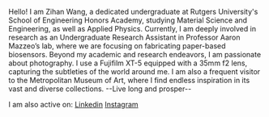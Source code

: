 Hello! I am Zihan Wang, a dedicated undergraduate at Rutgers University's School of Engineering Honors Academy, studying Material Science and Engineering, as well as Applied Physics. Currently, I am deeply involved in research as an Undergraduate Research Assistant in Professor Aaron Mazzeo’s lab, where we are focusing on fabricating paper-based biosensors. 
Beyond my academic and research endeavors, I am passionate about photography. I use a Fujifilm XT-5 equipped with a 35mm f2 lens, capturing the subtleties of the world around me. I am also a frequent visitor to the Metropolitan Museum of Art, where I find endless inspiration in its vast and diverse collections. 
--Live long and prosper--

I am also active on: 
[Linkedin](https://www.linkedin.com/in/zihanwang-james)
[Instagram](https://www.instagram.com/zihanw233/)
